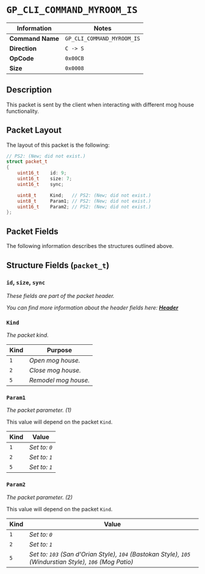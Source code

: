 # `GP_CLI_COMMAND_MYROOM_IS`

| Information               | Notes |
|---                        |---    |
| **Command Name**          | `GP_CLI_COMMAND_MYROOM_IS` |
| **Direction**             | `C -> S` |
| **OpCode**                | `0x00CB` |
| **Size**                  | `0x0008` |

## Description

This packet is sent by the client when interacting with different mog house functionality.

## Packet Layout

The layout of this packet is the following:

```cpp
// PS2: (New; did not exist.)
struct packet_t
{
    uint16_t    id: 9;
    uint16_t    size: 7;
    uint16_t    sync;

    uint8_t     Kind;   // PS2: (New; did not exist.)
    uint8_t     Param1; // PS2: (New; did not exist.)
    uint16_t    Param2; // PS2: (New; did not exist.)
};
```

## Packet Fields

The following information describes the structures outlined above.

## Structure Fields (`packet_t`)

### `id`, `size`, `sync`

_These fields are part of the packet header._

_You can find more information about the header fields here: [**Header**](/world/HEADER.md)_

### `Kind`

_The packet kind._

| Kind | Purpose |
| --- | --- |
| `1` | _Open mog house._ |
| `2` | _Close mog house._ |
| `5` | _Remodel mog house._ |

### `Param1`

_The packet parameter. (1)_

This value will depend on the packet `Kind`.

| Kind | Value |
| --- | --- |
| `1` | _Set to: `0`_ |
| `2` | _Set to: `1`_ |
| `5` | _Set to: `1`_ |

### `Param2`

_The packet parameter. (2)_

This value will depend on the packet `Kind`.

| Kind | Value |
| --- | --- |
| `1` | _Set to: `0`_ |
| `2` | _Set to: `1`_ |
| `5` | _Set to: `103` (San d'Orian Style), `104` (Bastokan Style), `105` (Windurstian Style), `106` (Mog Patio)_ |
